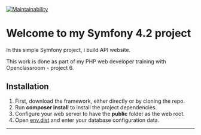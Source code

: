 [![Maintainability](https://api.codeclimate.com/v1/badges/9348f6fba528c2c8b9df/maintainability)](https://codeclimate.com/github/jlbokass/Snowtrick/maintainability)
# Welcome to my Symfony 4.2 project

In this simple Symfony project, i build API website. 

This work is done as part of my PHP web developer training with Openclassroom - project 6.

## Installation

1. First, download the framework, either directly or by cloning the repo.
1. Run **composer install** to install the project dependencies.
1. Configure your web server to have the **public** folder as the web root.
1. Open [env.dist](/env.dist) and enter your database configuration data.
---
